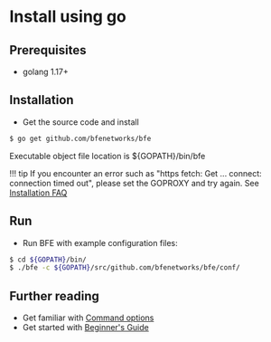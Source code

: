 # Install using go

## Prerequisites
- golang 1.17+

## Installation 
- Get the source code and install

```bash
$ go get github.com/bfenetworks/bfe
```

Executable object file location is ${GOPATH}/bin/bfe

!!! tip
    If you encounter an error such as "https fetch: Get ... connect: connection timed out", please set the GOPROXY and try again. See [Installation FAQ](../faq/installation.md)


## Run
- Run BFE with example configuration files:

```bash
$ cd ${GOPATH}/bin/ 
$ ./bfe -c ${GOPATH}/src/github.com/bfenetworks/bfe/conf/
```

## Further reading
- Get familiar with [Command options](../operation/command.md)
- Get started with [Beginner's Guide](../example/guide.md)

